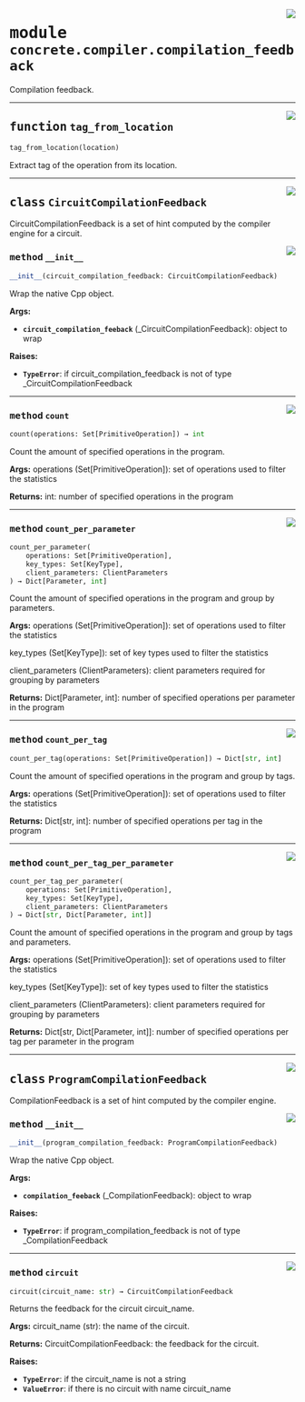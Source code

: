 <!-- markdownlint-disable -->

<a href="../../tempdirectoryforapidocs/.venvtrash/lib/python3.10/site-packages/concrete/compiler/compilation_feedback.py#L0"><img align="right" style="float:right;" src="https://img.shields.io/badge/-source-cccccc?style=flat-square"></a>

# <kbd>module</kbd> `concrete.compiler.compilation_feedback`
Compilation feedback. 


---

<a href="../../tempdirectoryforapidocs/.venvtrash/lib/python3.10/site-packages/concrete/compiler/compilation_feedback.py#L28"><img align="right" style="float:right;" src="https://img.shields.io/badge/-source-cccccc?style=flat-square"></a>

## <kbd>function</kbd> `tag_from_location`

```python
tag_from_location(location)
```

Extract tag of the operation from its location. 


---

<a href="../../tempdirectoryforapidocs/.venvtrash/lib/python3.10/site-packages/concrete/compiler/compilation_feedback.py#L43"><img align="right" style="float:right;" src="https://img.shields.io/badge/-source-cccccc?style=flat-square"></a>

## <kbd>class</kbd> `CircuitCompilationFeedback`
CircuitCompilationFeedback is a set of hint computed by the compiler engine for a circuit. 

<a href="../../tempdirectoryforapidocs/.venvtrash/lib/python3.10/site-packages/concrete/compiler/compilation_feedback.py#L46"><img align="right" style="float:right;" src="https://img.shields.io/badge/-source-cccccc?style=flat-square"></a>

### <kbd>method</kbd> `__init__`

```python
__init__(circuit_compilation_feedback: CircuitCompilationFeedback)
```

Wrap the native Cpp object. 



**Args:**
 
 - <b>`circuit_compilation_feeback`</b> (_CircuitCompilationFeedback):  object to wrap 



**Raises:**
 
 - <b>`TypeError`</b>:  if circuit_compilation_feedback is not of type _CircuitCompilationFeedback 




---

<a href="../../tempdirectoryforapidocs/.venvtrash/lib/python3.10/site-packages/concrete/compiler/compilation_feedback.py#L74"><img align="right" style="float:right;" src="https://img.shields.io/badge/-source-cccccc?style=flat-square"></a>

### <kbd>method</kbd> `count`

```python
count(operations: Set[PrimitiveOperation]) → int
```

Count the amount of specified operations in the program. 



**Args:**
  operations (Set[PrimitiveOperation]):  set of operations used to filter the statistics 



**Returns:**
  int:  number of specified operations in the program 

---

<a href="../../tempdirectoryforapidocs/.venvtrash/lib/python3.10/site-packages/concrete/compiler/compilation_feedback.py#L93"><img align="right" style="float:right;" src="https://img.shields.io/badge/-source-cccccc?style=flat-square"></a>

### <kbd>method</kbd> `count_per_parameter`

```python
count_per_parameter(
    operations: Set[PrimitiveOperation],
    key_types: Set[KeyType],
    client_parameters: ClientParameters
) → Dict[Parameter, int]
```

Count the amount of specified operations in the program and group by parameters. 



**Args:**
  operations (Set[PrimitiveOperation]):  set of operations used to filter the statistics 

 key_types (Set[KeyType]):  set of key types used to filter the statistics 

 client_parameters (ClientParameters):  client parameters required for grouping by parameters 



**Returns:**
  Dict[Parameter, int]:  number of specified operations per parameter in the program 

---

<a href="../../tempdirectoryforapidocs/.venvtrash/lib/python3.10/site-packages/concrete/compiler/compilation_feedback.py#L134"><img align="right" style="float:right;" src="https://img.shields.io/badge/-source-cccccc?style=flat-square"></a>

### <kbd>method</kbd> `count_per_tag`

```python
count_per_tag(operations: Set[PrimitiveOperation]) → Dict[str, int]
```

Count the amount of specified operations in the program and group by tags. 



**Args:**
  operations (Set[PrimitiveOperation]):  set of operations used to filter the statistics 



**Returns:**
  Dict[str, int]:  number of specified operations per tag in the program 

---

<a href="../../tempdirectoryforapidocs/.venvtrash/lib/python3.10/site-packages/concrete/compiler/compilation_feedback.py#L167"><img align="right" style="float:right;" src="https://img.shields.io/badge/-source-cccccc?style=flat-square"></a>

### <kbd>method</kbd> `count_per_tag_per_parameter`

```python
count_per_tag_per_parameter(
    operations: Set[PrimitiveOperation],
    key_types: Set[KeyType],
    client_parameters: ClientParameters
) → Dict[str, Dict[Parameter, int]]
```

Count the amount of specified operations in the program and group by tags and parameters. 



**Args:**
  operations (Set[PrimitiveOperation]):  set of operations used to filter the statistics 

 key_types (Set[KeyType]):  set of key types used to filter the statistics 

 client_parameters (ClientParameters):  client parameters required for grouping by parameters 



**Returns:**
  Dict[str, Dict[Parameter, int]]:  number of specified operations per tag per parameter in the program 


---

<a href="../../tempdirectoryforapidocs/.venvtrash/lib/python3.10/site-packages/concrete/compiler/compilation_feedback.py#L220"><img align="right" style="float:right;" src="https://img.shields.io/badge/-source-cccccc?style=flat-square"></a>

## <kbd>class</kbd> `ProgramCompilationFeedback`
CompilationFeedback is a set of hint computed by the compiler engine. 

<a href="../../tempdirectoryforapidocs/.venvtrash/lib/python3.10/site-packages/concrete/compiler/compilation_feedback.py#L223"><img align="right" style="float:right;" src="https://img.shields.io/badge/-source-cccccc?style=flat-square"></a>

### <kbd>method</kbd> `__init__`

```python
__init__(program_compilation_feedback: ProgramCompilationFeedback)
```

Wrap the native Cpp object. 



**Args:**
 
 - <b>`compilation_feeback`</b> (_CompilationFeedback):  object to wrap 



**Raises:**
 
 - <b>`TypeError`</b>:  if program_compilation_feedback is not of type _CompilationFeedback 




---

<a href="../../tempdirectoryforapidocs/.venvtrash/lib/python3.10/site-packages/concrete/compiler/compilation_feedback.py#L257"><img align="right" style="float:right;" src="https://img.shields.io/badge/-source-cccccc?style=flat-square"></a>

### <kbd>method</kbd> `circuit`

```python
circuit(circuit_name: str) → CircuitCompilationFeedback
```

Returns the feedback for the circuit circuit_name. 



**Args:**
  circuit_name (str):  the name of the circuit. 



**Returns:**
  CircuitCompilationFeedback:  the feedback for the circuit. 



**Raises:**
 
 - <b>`TypeError`</b>:  if the circuit_name is not a string 
 - <b>`ValueError`</b>:  if there is no circuit with name circuit_name 


